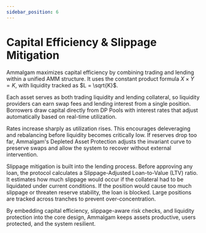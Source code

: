 ```yaml
---
sidebar_position: 6
---
```


# Capital Efficiency & Slippage Mitigation

Ammalgam maximizes capital efficiency by combining trading and lending within a unified AMM structure. It uses the constant product formula $X \times Y = K$, with liquidity tracked as $L = \sqrt{K}$.

Each asset serves as both trading liquidity and lending collateral, so liquidity providers can earn swap fees and lending interest from a single position. Borrowers draw capital directly from DP Pools with interest rates that adjust automatically based on real-time utilization.

Rates increase sharply as utilization rises. This encourages deleveraging and rebalancing before liquidity becomes critically low. If reserves drop too far, Ammalgam's Depleted Asset Protection adjusts the invariant curve to preserve swaps and allow the system to recover without external intervention.

Slippage mitigation is built into the lending process. Before approving any loan, the protocol calculates a Slippage-Adjusted Loan-to-Value (LTV) ratio. It estimates how much slippage would occur if the collateral had to be liquidated under current conditions. If the position would cause too much slippage or threaten reserve stability, the loan is blocked. Large positions are tracked across tranches to prevent over-concentration.

By embedding capital efficiency, slippage-aware risk checks, and liquidity protection into the core design, Ammalgam keeps assets productive, users protected, and the system resilient.
